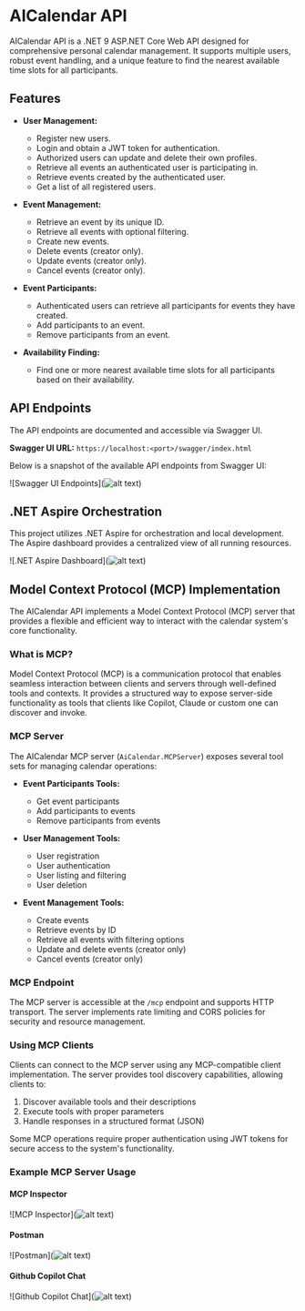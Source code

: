 # AICalendar API

AICalendar API is a .NET 9 ASP.NET Core Web API designed for comprehensive personal calendar management. It supports multiple users, robust event handling, and a unique feature to find the nearest available time slots for all participants.

## Features

- **User Management:**

  - Register new users.
  - Login and obtain a JWT token for authentication.
  - Authorized users can update and delete their own profiles.
  - Retrieve all events an authenticated user is participating in.
  - Retrieve events created by the authenticated user.
  - Get a list of all registered users.

- **Event Management:**

  - Retrieve an event by its unique ID.
  - Retrieve all events with optional filtering.
  - Create new events.
  - Delete events (creator only).
  - Update events (creator only).
  - Cancel events (creator only).

- **Event Participants:**

  - Authenticated users can retrieve all participants for events they have created.
  - Add participants to an event.
  - Remove participants from an event.

- **Availability Finding:**

  - Find one or more nearest available time slots for all participants based on their availability.

## API Endpoints

The API endpoints are documented and accessible via Swagger UI.

**Swagger UI URL:** `https://localhost:<port>/swagger/index.html`

Below is a snapshot of the available API endpoints from Swagger UI:

![Swagger UI Endpoints](![alt text](images/image-1.png))

## .NET Aspire Orchestration

This project utilizes .NET Aspire for orchestration and local development. The Aspire dashboard provides a centralized view of all running resources.

![.NET Aspire Dashboard](![alt text](images/image.png))

## Model Context Protocol (MCP) Implementation

The AICalendar API implements a Model Context Protocol (MCP) server that provides a flexible and efficient way to interact with the calendar system's core functionality.

### What is MCP?

Model Context Protocol (MCP) is a communication protocol that enables seamless interaction between clients and servers through well-defined tools and contexts. It provides a structured way to expose server-side functionality as tools that clients like Copilot, Claude or custom one can discover and invoke.

### MCP Server

The AICalendar MCP server (`AiCalendar.MCPServer`) exposes several tool sets for managing calendar operations:

- **Event Participants Tools:**
  - Get event participants
  - Add participants to events
  - Remove participants from events

- **User Management Tools:**
  - User registration
  - User authentication
  - User listing and filtering
  - User deletion

- **Event Management Tools:**
  - Create events
  - Retrieve events by ID
  - Retrieve all events with filtering options
  - Update and delete events (creator only)
  - Cancel events (creator only)

### MCP Endpoint

The MCP server is accessible at the `/mcp` endpoint and supports HTTP transport. The server implements rate limiting and CORS policies for security and resource management.

### Using MCP Clients

Clients can connect to the MCP server using any MCP-compatible client implementation. The server provides tool discovery capabilities, allowing clients to:

1. Discover available tools and their descriptions
2. Execute tools with proper parameters
3. Handle responses in a structured format (JSON)

Some MCP operations require proper authentication using JWT tokens for secure access to the system's functionality.

### Example MCP Server Usage

#### MCP Inspector

![MCP Inspector](![alt text](images/mcp-inspector.png))

#### Postman

![Postman](![alt text](images/postman.png))

#### Github Copilot Chat

![Github Copilot Chat](![alt text](images/copilot.png))
